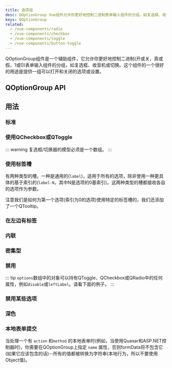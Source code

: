 ```yaml
---
title: 选项组
desc: QOptionGroup Vue组件允许你更好地控制二进制表单输入组件的分组，如复选框、收音机或切换。
keys: QOptionGroup
related:
  - /vue-components/radio
  - /vue-components/checkbox
  - /vue-components/toggle
  - /vue-components/button-toggle
---
```


QOptionGroup组件是一个辅助组件，它允许你更好地控制二进制(开或关，真或假，1或0)表单输入组件的分组，如复选框、收音机或切换。这个组件的一个很好的用途是提供一组可以打开和关闭的选项或设置。

## QOptionGroup API

<doc-api file="QOptionGroup" />

## 用法

### 标准

<doc-example title="标准" file="QOptionGroup/Standard" />

### 使用QCheckbox或QToggle

<doc-example title="使用复选框" file="QOptionGroup/Checkbox" />

::: warning
复选框/切换器的模型必须是一个数组。
:::

<doc-example title="使用切换器" file="QOptionGroup/Toggle" />

### 使用标签槽 <q-badge align="top" color="brand-primary" label="v2.2+" />

有两种类型的槽。一种是通用的(`label`)，适用于所有的选项，除非使用一种更具体的基于索引的(`label-N`，其中N是选项的0基索引)。这两种类型的槽都接收各自的选项作为参数。

注意我们是如何为第一个选项(索引为0的选项)使用特定的标签槽的，我们还添加了一个QTooltip。

<doc-example title="标签槽" file="QOptionGroup/LabelSlots" />

### 在左边有标签

<doc-example title="在左边有选项标签" file="QOptionGroup/Label" />

### 内联

<doc-example title="内联" file="QOptionGroup/Inline" />

### 密集型

<doc-example title="密集和内联" file="QOptionGroup/DenseInline" />

### 禁用

<doc-example title="禁用" file="QOptionGroup/Disable" />

::: tip
`options`数组中的对象可以持有QToggle、QCheckbox或QRadio中的任何属性，例如`disable`或`leftLabel`。请看下面的例子。
:::

### 禁用某些选项

<doc-example title="禁用某些选项" file="QOptionGroup/DisableCertainOptions" />

### 深色

<doc-example title="在黑暗的背景下" file="QOptionGroup/Dark" dark />

### 本地表单提交

当处理一个有 `action` 和`method` 的本地表单时(例如，当使用Quasar和ASP.NET控制器时)，你需要在QOptionGroup上指定 `name` 属性，否则formData将不包含它(如果它应该包含的话)--所有的值都被转换为字符串(本地行为，所以不要使用Object值)。

<doc-example title="本地表单" file="QOptionGroup/NativeForm" />
